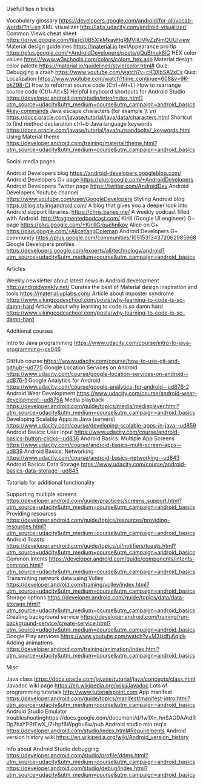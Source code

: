 Usefull tips n tricks

Vocabulary glossary https://developers.google.com/android/for-all/vocab-words/?hl=en
XML visualizer http://labs.udacity.com/android-visualizer/
Common Views cheat sheet https://drive.google.com/file/d/0B5XIkMkayHgRMVljUVIyZzNmQUU/view
Material design guidelines https://material.io 
textAppearance pro tip https://plus.google.com/+AndroidDevelopers/posts/gQuBtnuk6iG
HEX color values https://www.w3schools.com/colors/colors_hex.asp
Material design color palette https://material.io/guidelines/style/color.html#
Quiz: Debugging a crash https://www.youtube.com/watch?v=cK3XbSA2xCs
Quiz: Localization https://www.youtube.com/watch?time_continue=608&v=9K-okZ98-CI
How to reformat source code (Ctrl+Alt+L) 
How to rearrange source code (Ctrl+Alt+S) 
Helpful keyboard shortcuts for Android Studio https://developer.android.com/studio/intro/index.html?utm_source=udacity&utm_medium=course&utm_campaign=android_basics#key-commands
Java escape characters (for example \t \n) https://docs.oracle.com/javase/tutorial/java/data/characters.html
Shortcut to find method declaration ctrl+b
Java language keywords https://docs.oracle.com/javase/tutorial/java/nutsandbolts/_keywords.html
Using Material theme https://developer.android.com/training/material/theme.html?utm_source=udacity&utm_medium=course&utm_campaign=android_basics

Social media pages

Android Developers blog https://android-developers.googleblog.com/
Android Developers G+ page https://plus.google.com/+AndroidDevelopers
Android Developers Twitter page https://twitter.com/AndroidDev
Android Developers Youtube channel https://www.youtube.com/user/GoogleDevelopers
Styling Android blog https://blog.stylingandroid.com/
A blog that gives you a deeper look into Android support libraries. https://chris.banes.me/
A weekly podcast filled with Android. http://fragmentedpodcast.com/
Kirill (Google UI engineer) G+ page https://plus.google.com/+KirillGrouchnikov
Alice on G+ https://plus.google.com/+AliceYangColeman
Android Developers G+ community https://plus.google.com/communities/105153134372062985968
Google Developers profiles https://developers.google.com/experts/all/technology/android?utm_source=udacity&utm_medium=course&utm_campaign=android_basics

Articles 

Weekly newsletter about latest news in Android development http://androidweekly.net/
Curates the best of Material design inspiration and tools https://material.uplabs.com/
Article about imposter syndrome https://www.vikingcodeschool.com/posts/why-learning-to-code-is-so-damn-hard
Article about why learning to code is so damn hard https://www.vikingcodeschool.com/posts/why-learning-to-code-is-so-damn-hard

Additional courses

Intro to Java programming https://www.udacity.com/course/intro-to-java-programming--cs046

GitHub course https://www.udacity.com/course/how-to-use-git-and-github--ud775
Google Location Services on Android https://www.udacity.com/course/google-location-services-on-android--ud876-1
Google Analytics for Android https://www.udacity.com/course/google-analytics-for-android--ud876-2
Android Wear Development https://www.udacity.com/course/android-wear-development--ud875A
Media playback https://developer.android.com/guide/topics/media/mediaplayer.html?utm_source=udacity&utm_medium=course&utm_campaign=android_basics
Developing Scalable Apps in Java (servers) https://www.udacity.com/course/developing-scalable-apps-in-java--ud859
Android Basics: User Input https://www.udacity.com/course/android-basics-button-clicks--ud836
Android Basics: Multiple App Screens https://www.udacity.com/course/android-basics-multi-screen-apps--ud839
Android Basics: Networking https://www.udacity.com/course/android-basics-networking--ud843
Android Basics: Data Storage https://www.udacity.com/course/android-basics-data-storage--ud845

Tutorials for additional functionality

Supporting multiple screens https://developer.android.com/guide/practices/screens_support.html?utm_source=udacity&utm_medium=course&utm_campaign=android_basics
Providing resources https://developer.android.com/guide/topics/resources/providing-resources.html?utm_source=udacity&utm_medium=course&utm_campaign=android_basics
Android Toasts https://developer.android.com/guide/topics/ui/notifiers/toasts.html?utm_source=udacity&utm_medium=course&utm_campaign=android_basics
Common Intents https://developer.android.com/guide/components/intents-common.html?utm_source=udacity&utm_medium=course&utm_campaign=android_basics
Transmitting network data using Volley https://developer.android.com/training/volley/index.html?utm_source=udacity&utm_medium=course&utm_campaign=android_basics
Storage options https://developer.android.com/guide/topics/data/data-storage.html?utm_source=udacity&utm_medium=course&utm_campaign=android_basics
Creating background service https://developer.android.com/training/run-background-service/create-service.html?utm_source=udacity&utm_medium=course&utm_campaign=android_basics
Google Play services https://www.youtube.com/watch?v=M3Udfu6qidk
Adding animations https://developer.android.com/training/animation/index.html?utm_source=udacity&utm_medium=course&utm_campaign=android_basics

Misc

Java class https://docs.oracle.com/javase/tutorial/java/concepts/class.html
Javadoc wiki page https://en.wikipedia.org/wiki/Javadoc
Lots of programming tutorials http://www.tutorialspoint.com
App manifest https://developer.android.com/guide/topics/manifest/manifest-intro.html?utm_source=udacity&utm_medium=course&utm_campaign=android_basics
Android Studio Emulator troubleshootinghttps://docs.google.com/document/d/1w1Xn_hnSAODAAtdRDp7haYPBtEwX_l7Htpf8Wpgbu6w/pub
Android studio min req's https://developer.android.com/studio/index.html#Requirements
Android version history wiki https://en.wikipedia.org/wiki/Android_version_history

Info about Android Studio debugging 
https://developer.android.com/studio/profile/ddms.html?utm_source=udacity&utm_medium=course&utm_campaign=android_basics
https://developer.android.com/studio/debug/index.html?utm_source=udacity&utm_medium=course&utm_campaign=android_basics


